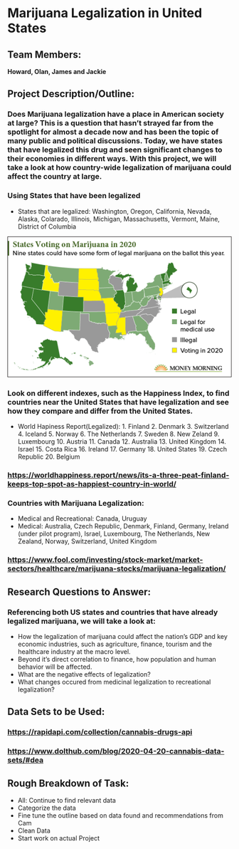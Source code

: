 # Marijuana Legalization in United States

## Team Members:
**Howard, Olan, James and Jackie**

## Project Description/Outline:
### Does Marijuana legalization have a place in American society at large? This is a question that hasn’t strayed far from the spotlight for almost a decade now and has been the topic of many public and political discussions. Today, we have <insert figure> states that have legalized this drug and seen significant changes to their economies in different ways. With this project, we will take a look at how country-wide legalization of marijuana could affect the country at large. 

### Using States that have been legalized
* States that are legalized: Washington, Oregon, California, Nevada, Alaska, Colarado, Illinois, Michigan, Massachusetts, Vermont, Maine, District of Columbia

![United States Marijuana Legalization](https://github.com/jtmcginley123/project-one/blob/master/images/statesvotingmarijuana.png)

### Look on different indexes, such as the Happiness Index, to find countries near the United States that have legalization and see how they compare and differ from the United States.
* World Hapiness Report(Legalized): 1. Finland 2. Denmark 3. Switzerland 4. Iceland 5. Norway 6. The Netherlands 7. Sweden 8. New Zeland 9. Luxembourg 10. Austria 11. Canada 12. Australia 13. United Kingdom 14. Israel 15. Costa Rica 16. Ireland 17. Germany 18. United States 19. Czech Republic 20. Belgium
### https://worldhappiness.report/news/its-a-three-peat-finland-keeps-top-spot-as-happiest-country-in-world/

### Countries with Marijuana Legalization:  
* Medical and Recreational: Canada, Uruguay
* Medical: Australia, Czech Republic, Denmark, Finland, Germany, Ireland (under pilot program), Israel, Luxembourg, The Netherlands, New Zealand, Norway, Switzerland, United Kingdom

### https://www.fool.com/investing/stock-market/market-sectors/healthcare/marijuana-stocks/marijuana-legalization/



## Research Questions to Answer:
### Referencing both US states and countries that have already legalized marijuana, we will take a look at:
* How the legalization of marijuana could affect the nation’s GDP and key economic industries, such as agriculture, finance, tourism and the healthcare industry at the macro level.
* Beyond it’s direct correlation to finance, how population and human behavior will be affected.
* What are the negative effects of legalization?
* What changes occured from medicinal legalization to recreational legalization?
    
## Data Sets to be Used:
### https://rapidapi.com/collection/cannabis-drugs-api

### https://www.dolthub.com/blog/2020-04-20-cannabis-data-sets/#dea

## Rough Breakdown of Task:
* All: Continue to find relevant data
* Categorize the data
* Fine tune the outline based on data found and recommendations from Cam
* Clean Data
* Start work on actual Project

